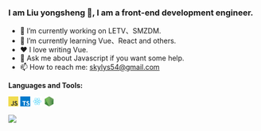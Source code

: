 ### I am Liu yongsheng 👋, I am a front-end development engineer.


- 🔭 I’m currently working on LETV、SMZDM.
- 🌱 I’m currently learning Vue、React and others.
- ❤️ I love writing Vue.
- 💬 Ask me about Javascript if you want some help.
- 📫 How to reach me: skylys54@gmail.com

**Languages and Tools:**  

<code><img height="20" src="https://raw.githubusercontent.com/github/explore/80688e429a7d4ef2fca1e82350fe8e3517d3494d/topics/javascript/javascript.png"></code>
<code><img height="20" src="https://raw.githubusercontent.com/github/explore/80688e429a7d4ef2fca1e82350fe8e3517d3494d/topics/typescript/typescript.png"></code>
<code><img height="20" src="https://raw.githubusercontent.com/github/explore/80688e429a7d4ef2fca1e82350fe8e3517d3494d/topics/react/react.png"></code>
<code><img height="20" src="https://raw.githubusercontent.com/github/explore/80688e429a7d4ef2fca1e82350fe8e3517d3494d/topics/nodejs/nodejs.png"></code>   

<img src="https://github-readme-stats.vercel.app/api?username=zeroone001&show_icons=true&icon_color=CE1D2D&text_color=718096&bg_color=ffffff&hide_title=true"></img>
